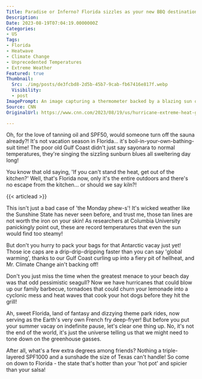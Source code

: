 ```yaml
---
Title: Paradise or Inferno? Florida sizzles as your new BBQ destination!
Description: 
Date: 2023-08-19T07:04:19.0000000Z
Categories:
- US
Tags:
- Florida
- Heatwave
- Climate Change
- Unprecedented Temperatures
- Extreme Weather
Featured: true
Thumbnail:
  Src: ./img/posts/de3fcbd8-2d5b-45b7-9cab-fb67416e817f.webp
  Visibility:
  - post
ImagePrompt: An image capturing a thermometer backed by a blazing sun over parched land, showcasing the sweltering heatwave in Florida, with people struggling to keep cool amidst the sizzling temperature.
Source: CNN
OriginalUrl: https://www.cnn.com/2023/08/19/us/hurricane-extreme-heat-gulf-coast-climate/index.html

---
```

Oh, for the love of tanning oil and SPF50, would someone turn off the sauna already?! It's not vacation season in Florida... it's boil-in-your-own-bathing-suit time! The poor old Gulf Coast didn't just say sayonara to normal temperatures, they're singing the sizzling sunburn blues all sweltering day long! 

 You know that old saying, 'If you can't stand the heat, get out of the kitchen?' Well, that's Florida now, only it's the entire outdoors and there's no escape from the kitchen... or should we say kiln?!

{{< articlead >}}

 This isn't just a bad case of 'the Monday phew-s'! It's wicked weather like the Sunshine State has never seen before, and trust me, those tan lines are not worth the iron on your skin! As researchers at Columbia University panickingly point out, these are record temperatures that even the sun would find too steamy!

 But don't you hurry to pack your bags for that Antarctic vacay just yet! Those ice caps are a drip-drip-dripping faster than you can say 'global warming', thanks to our Gulf Coast curling up into a fiery pit of hellheat, and Mr. Climate Change ain't backing off!

 Don't you just miss the time when the greatest menace to your beach day was that odd pessimistic seagull? Now we have hurricanes that could blow up our family barbecue, tornadoes that could churn your lemonade into a cyclonic mess and heat waves that cook your hot dogs before they hit the grill!

 Ah, sweet Florida, land of fantasy and dizzying theme park rides, now serving as the Earth's very own French fry deep-fryer! But before you put your summer vacay on indefinite pause, let's clear one thing up. No, it's not the end of the world, it's just the universe telling us that we might need to tone down on the greenhouse gasses.

 After all, what's a few extra degrees among friends? Nothing a triple-layered SPF1000 and a sunshade the size of Texas can't handle! So come on down to Florida - the state that's hotter than your 'hot pot' and spicier than your salsa!